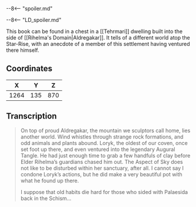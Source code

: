  

--8<-- "spoiler.md"

--8<-- "LD_spoiler.md"

This book can be found in a chest in a [[Tehrmari]] dwelling built into the side of [[Rihelma's Domain|Aldregakar]]. It tells of a different world atop the Star-Rise, with an anecdote of a member of this settlement having ventured there himself.

## Coordinates
| **X** | **Y** | **Z** |
| :---: | :---: | :---: |
| 1264  |  135  |  870  |

## Transcription
> On top of proud Aldregakar, the mountain we sculptors call home, lies another world. Wind whistles through strange rock formations, and odd animals and plants abound. Loryk, the oldest of our coven, once set foot up there, and even ventured into the legendary Augural Tangle. He had just enough time to grab a few handfuls of clay before Elder Rihelma’s guardians chased him out. The Aspect of Sky does not like to be disturbed within her sanctuary, after all. I cannot say I condone Loryk’s actions, but he did make a very beautiful pot with what he found up there.
>
> I suppose that old habits die hard for those who sided with Palaesida back in the Schism…


